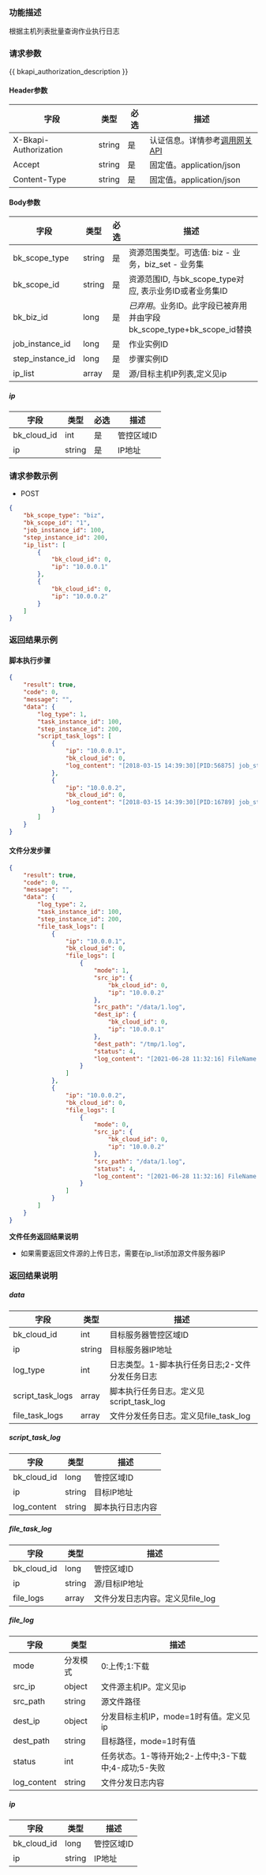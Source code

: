 ### 功能描述

根据主机列表批量查询作业执行日志

### 请求参数

{{ bkapi_authorization_description }}

#### Header参数

| 字段      |  类型      | 必选   |  描述      |
|-----------|------------|--------|------------|
| X-Bkapi-Authorization       |  string    | 是     | 认证信息。详情参考[调用网关 API](https://github.com/TencentBlueKing/BKDocs/blob/master/ZH/7.0/APIGateway/apigateway/use-api/use-apigw-api.md) |
| Accept       |  string    | 是     | 固定值。application/json|
| Content-Type |  string    | 是     | 固定值。application/json|

#### Body参数

| 字段      |  类型      | 必选   |  描述      |
|-----------|------------|--------|------------|
| bk_scope_type | string | 是     | 资源范围类型。可选值: biz - 业务，biz_set - 业务集 |
| bk_scope_id | string | 是 | 资源范围ID, 与bk_scope_type对应, 表示业务ID或者业务集ID |
| bk_biz_id        |  long       | 是     | *已弃用*。业务ID。此字段已被弃用并由字段bk_scope_type+bk_scope_id替换 |
| job_instance_id | long | 是 | 作业实例ID |
| step_instance_id |  long    | 是     | 步骤实例ID |
| ip_list |  array    | 是     | 源/目标主机IP列表,定义见ip |

##### ip

| 字段        | 类型   | 必选 | 描述     |
| ----------- | ------ | ---- | -------- |
| bk_cloud_id | int    | 是   | 管控区域ID |
| ip          | string | 是   | IP地址   |

### 请求参数示例
- POST
```json
{
    "bk_scope_type": "biz",
    "bk_scope_id": "1",
    "job_instance_id": 100,
    "step_instance_id": 200,
    "ip_list": [
        {
            "bk_cloud_id": 0,
            "ip": "10.0.0.1"
        },
        {
            "bk_cloud_id": 0,
            "ip": "10.0.0.2"
        }
    ]
}	
```

### 返回结果示例

#### 脚本执行步骤
```json
{
    "result": true,
    "code": 0,
    "message": "",
    "data": {
        "log_type": 1,
        "task_instance_id": 100,
        "step_instance_id": 200,
        "script_task_logs": [
            {
                "ip": "10.0.0.1",
                "bk_cloud_id": 0,
                "log_content": "[2018-03-15 14:39:30][PID:56875] job_start\n"
            },
            {
                "ip": "10.0.0.2",
                "bk_cloud_id": 0,
                "log_content": "[2018-03-15 14:39:30][PID:16789] job_start\n"
            }
        ]
    }
}
```

#### 文件分发步骤

```json
{
    "result": true,
    "code": 0,
    "message": "",
    "data": {
        "log_type": 2,
        "task_instance_id": 100,
        "step_instance_id": 200,
        "file_task_logs": [
            {
                "ip": "10.0.0.1",
                "bk_cloud_id": 0,
                "file_logs": [
                    {
                        "mode": 1, 
                        "src_ip": {
                            "bk_cloud_id": 0, 
                            "ip": "10.0.0.2"
                        }, 
                        "src_path": "/data/1.log", 
                        "dest_ip": {
                            "bk_cloud_id": 0, 
                            "ip": "10.0.0.1"
                        }, 
                        "dest_path": "/tmp/1.log", 
                        "status": 4,
                        "log_content": "[2021-06-28 11:32:16] FileName: /tmp/1.log FileSize: 9.0 Bytes State: dest agent success download file Speed: 1 KB/s Progress: 100% StatusDesc: dest agent success download file Detail: success" 
                    }
                ]
            },
            {
                "ip": "10.0.0.2",
                "bk_cloud_id": 0,
                "file_logs": [
                    {
                        "mode": 0, 
                        "src_ip": {
                            "bk_cloud_id": 0, 
                            "ip": "10.0.0.2"
                        }, 
                        "src_path": "/data/1.log",  
                        "status": 4,
                        "log_content": "[2021-06-28 11:32:16] FileName: /data/1.log FileSize: 9.0 Bytes State: source agent success upload file Speed: 1 KB/s Progress: 100% StatusDesc: source agent success upload file Detail: success upload"
                    }
                ]
            }
        ]
    }
}
```

**文件任务返回结果说明**

- 如果需要返回文件源的上传日志，需要在ip_list添加源文件服务器IP

### 返回结果说明

##### data

| 字段      | 类型      | 描述      |
|-----------|-----------|-----------|
| bk_cloud_id   | int         | 目标服务器管控区域ID |
| ip            | string      | 目标服务器IP地址 |
| log_type   | int         | 日志类型。1-脚本执行任务日志;2-文件分发任务日志 |
| script_task_logs   | array      | 脚本执行任务日志。定义见script_task_log|
| file_task_logs   | array      | 文件分发任务日志。定义见file_task_log|

##### script_task_log

| 字段      |  类型     |  描述      |
|-----------|------------|--------|
| bk_cloud_id |  long    | 管控区域ID |
| ip          |  string  | 目标IP地址 |
| log_content |  string  | 脚本执行日志内容   |

##### file_task_log

| 字段      |  类型     |  描述      |
|-----------|------------|--------|
| bk_cloud_id |  long    | 管控区域ID |
| ip          |  string  | 源/目标IP地址 |
| file_logs   |  array  | 文件分发日志内容。定义见file_log |

##### file_log

| 字段      | 类型      | 描述      |
|-----------|-----------|-----------|
| mode | 分发模式 | 0:上传;1:下载|
| src_ip |  object |文件源主机IP。定义见ip |
| src_path | string | 源文件路径 |
| dest_ip | object | 分发目标主机IP，mode=1时有值。定义见ip |
| dest_path | string | 目标路径，mode=1时有值 |
| status | int | 任务状态。1-等待开始;2-上传中;3-下载中;4-成功;5-失败 |
| log_content | string | 文件分发日志内容 |

##### ip

| 字段      |  类型     |  描述      |
|-----------|------------|--------|
| bk_cloud_id |  long    | 管控区域ID |
| ip          |  string  | IP地址   |
